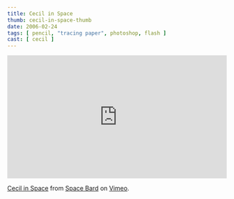 ```yaml
---
title: Cecil in Space
thumb: cecil-in-space-thumb
date: 2006-02-24
tags: [ pencil, "tracing paper", photoshop, flash ]
cast: [ cecil ]
---
```

<div style="padding:56.25% 0 0 0;position:relative;"><iframe src="https://player.vimeo.com/video/408065642?title=0&byline=0" style="position:absolute;top:0;left:0;width:100%;height:100%;" frameborder="0" allow="autoplay; fullscreen" allowfullscreen></iframe></div><script src="https://player.vimeo.com/api/player.js"></script>
<p><a href="https://vimeo.com/408065642">Cecil in Space</a> from <a href="https://vimeo.com/tinyvampire">Space Bard</a> on <a href="https://vimeo.com">Vimeo</a>.</p>